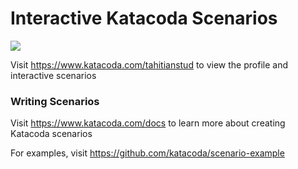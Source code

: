 # Interactive Katacoda Scenarios

[![](http://shields.katacoda.com/katacoda/tahitianstud/count.svg)](https://www.katacoda.com/tahitianstud "Get your profile on Katacoda.com")

Visit https://www.katacoda.com/tahitianstud to view the profile and interactive scenarios

### Writing Scenarios
Visit https://www.katacoda.com/docs to learn more about creating Katacoda scenarios

For examples, visit https://github.com/katacoda/scenario-example
